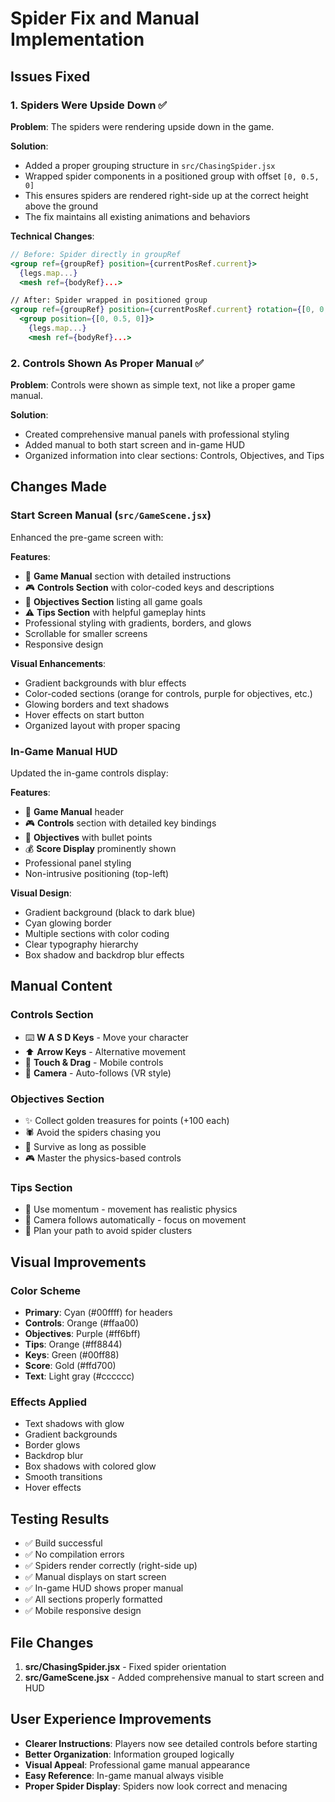 # Spider Fix and Manual Implementation

## Issues Fixed

### 1. Spiders Were Upside Down ✅
**Problem**: The spiders were rendering upside down in the game.

**Solution**: 
- Added a proper grouping structure in `src/ChasingSpider.jsx`
- Wrapped spider components in a positioned group with offset `[0, 0.5, 0]`
- This ensures spiders are rendered right-side up at the correct height above the ground
- The fix maintains all existing animations and behaviors

**Technical Changes**:
```jsx
// Before: Spider directly in groupRef
<group ref={groupRef} position={currentPosRef.current}>
  {legs.map...}
  <mesh ref={bodyRef}...>

// After: Spider wrapped in positioned group
<group ref={groupRef} position={currentPosRef.current} rotation={[0, 0, 0]}>
  <group position={[0, 0.5, 0]}>
    {legs.map...}
    <mesh ref={bodyRef}...>
```

### 2. Controls Shown As Proper Manual ✅
**Problem**: Controls were shown as simple text, not like a proper game manual.

**Solution**: 
- Created comprehensive manual panels with professional styling
- Added manual to both start screen and in-game HUD
- Organized information into clear sections: Controls, Objectives, and Tips

## Changes Made

### Start Screen Manual (`src/GameScene.jsx`)
Enhanced the pre-game screen with:

**Features**:
- 📖 **Game Manual** section with detailed instructions
- 🎮 **Controls Section** with color-coded keys and descriptions
- 🎯 **Objectives Section** listing all game goals
- ⚠️ **Tips Section** with helpful gameplay hints
- Professional styling with gradients, borders, and glows
- Scrollable for smaller screens
- Responsive design

**Visual Enhancements**:
- Gradient backgrounds with blur effects
- Color-coded sections (orange for controls, purple for objectives, etc.)
- Glowing borders and text shadows
- Hover effects on start button
- Organized layout with proper spacing

### In-Game Manual HUD
Updated the in-game controls display:

**Features**:
- 📖 **Game Manual** header
- 🎮 **Controls** section with detailed key bindings
- 🎯 **Objectives** with bullet points
- 💰 **Score Display** prominently shown
- Professional panel styling
- Non-intrusive positioning (top-left)

**Visual Design**:
- Gradient background (black to dark blue)
- Cyan glowing border
- Multiple sections with color coding
- Clear typography hierarchy
- Box shadow and backdrop blur effects

## Manual Content

### Controls Section
- ⌨️ **W A S D Keys** - Move your character
- ⬆️ **Arrow Keys** - Alternative movement
- 📱 **Touch & Drag** - Mobile controls
- 🎥 **Camera** - Auto-follows (VR style)

### Objectives Section
- ✨ Collect golden treasures for points (+100 each)
- 🕷️ Avoid the spiders chasing you
- 🏃 Survive as long as possible
- 🎮 Master the physics-based controls

### Tips Section
- 💨 Use momentum - movement has realistic physics
- 👀 Camera follows automatically - focus on movement
- 🎯 Plan your path to avoid spider clusters

## Visual Improvements

### Color Scheme
- **Primary**: Cyan (#00ffff) for headers
- **Controls**: Orange (#ffaa00) 
- **Objectives**: Purple (#ff6bff)
- **Tips**: Orange (#ff8844)
- **Keys**: Green (#00ff88)
- **Score**: Gold (#ffd700)
- **Text**: Light gray (#cccccc)

### Effects Applied
- Text shadows with glow
- Gradient backgrounds
- Border glows
- Backdrop blur
- Box shadows with colored glow
- Smooth transitions
- Hover effects

## Testing Results
- ✅ Build successful
- ✅ No compilation errors
- ✅ Spiders render correctly (right-side up)
- ✅ Manual displays on start screen
- ✅ In-game HUD shows proper manual
- ✅ All sections properly formatted
- ✅ Mobile responsive design

## File Changes
1. **src/ChasingSpider.jsx** - Fixed spider orientation
2. **src/GameScene.jsx** - Added comprehensive manual to start screen and HUD

## User Experience Improvements
- **Clearer Instructions**: Players now see detailed controls before starting
- **Better Organization**: Information grouped logically
- **Visual Appeal**: Professional game manual appearance
- **Easy Reference**: In-game manual always visible
- **Proper Spider Display**: Spiders now look correct and menacing

